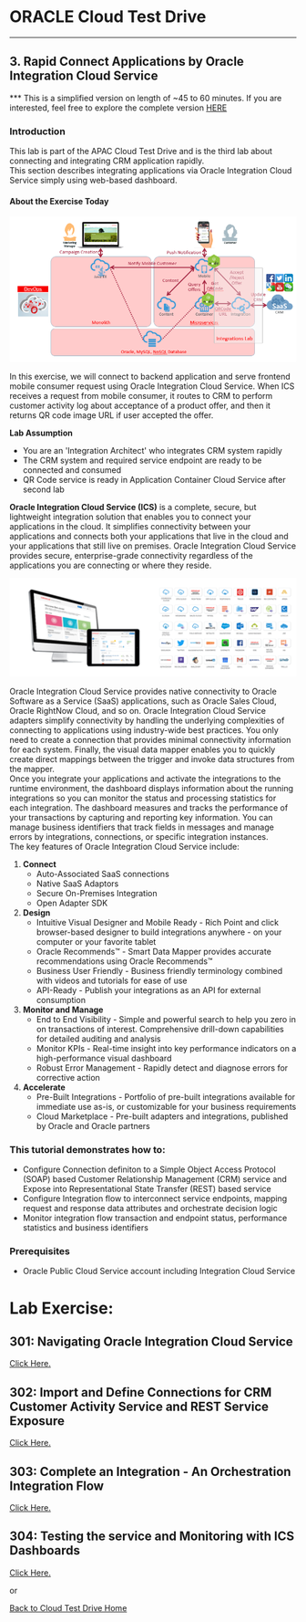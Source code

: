 # ORACLE Cloud Test Drive #
-----
## 3. Rapid Connect Applications by Oracle Integration Cloud Service ##

**\* This is a simplified version on length of ~45 to 60 minutes. If you are interested, feel free to explore the complete version [HERE](../README.md)

### Introduction ###
This lab is part of the APAC Cloud Test Drive and is the third lab about connecting and integrating CRM application rapidly.  
This section describes integrating applications via Oracle Integration Cloud Service simply using web-based dashboard.

#### About the Exercise Today ####

![](images/ics.scope.png)

In this exercise, we will connect to backend application and serve frontend mobile consumer request using Oracle Integration Cloud Service. When ICS receives a request from mobile consumer, it routes to CRM to perform customer activity log about acceptance of a product offer, and then it returns QR code image URL if user accepted the offer.

**Lab Assumption**
+ You are an 'Integration Architect' who integrates CRM system rapidly
+ The CRM system and required service endpoint are ready to be connected and consumed
+ QR Code service is ready in Application Container Cloud Service after second lab

**Oracle Integration Cloud Service (ICS)** is a complete, secure, but lightweight integration solution that enables you to connect your applications in the cloud. It simplifies connectivity between your applications and connects both your applications that live in the cloud and your applications that still live on premises. Oracle Integration Cloud Service provides secure, enterprise-grade connectivity regardless of the applications you are connecting or where they reside.

![](images/00.ics.png)

Oracle Integration Cloud Service provides native connectivity to Oracle Software as a Service (SaaS) applications, such as Oracle Sales Cloud, Oracle RightNow Cloud, and so on. Oracle Integration Cloud Service adapters simplify connectivity by handling the underlying complexities of connecting to applications using industry-wide best practices. You only need to create a connection that provides minimal connectivity information for each system. Finally, the visual data mapper enables you to quickly create direct mappings between the trigger and invoke data structures from the mapper.  
Once you integrate your applications and activate the integrations to the runtime environment, the dashboard displays information about the running integrations so you can monitor the status and processing statistics for each integration. The dashboard measures and tracks the performance of your transactions by capturing and reporting key information. You can manage business identifiers that track fields in messages and manage errors by integrations, connections, or specific integration instances.  
The key features of Oracle Integration Cloud Service include:
1. **Connect**
    - Auto-Associated SaaS connections
	- Native SaaS Adaptors
	- Secure On-Premises Integration
	- Open Adapter SDK
2. **Design**
    - Intuitive Visual Designer and Mobile Ready - Rich Point and click browser-based designer to build integrations anywhere - on your computer or your favorite tablet
    - Oracle Recommends™ - Smart Data Mapper provides accurate recommendations using Oracle Recommends™
    - Business User Friendly - Business friendly terminology combined with videos and tutorials for ease of use
    - API-Ready - Publish your integrations as an API for external consumption
3. **Monitor and Manage**
    - End to End Visibility - Simple and powerful search to help you zero in on transactions of interest. Comprehensive drill-down capabilities for detailed auditing and analysis
    - Monitor KPIs - Real-time insight into key performance indicators on a high-performance visual dashboard
    - Robust Error Management - Rapidly detect and diagnose errors for corrective action
4. **Accelerate**
    - Pre-Built Integrations - Portfolio of pre-built integrations available for immediate use as-is, or customizable for your business requirements
    - Cloud Marketplace - Pre-built adapters and integrations, published by Oracle and Oracle partners

### This tutorial demonstrates how to: ###
- Configure Connection definiton to a Simple Object Access Protocol (SOAP) based Customer Relationship Management (CRM) service and Expose into Representational State Transfer (REST) based service
- Configure Integration flow to interconnect service endpoints, mapping request and response data attributes and orchestrate decision logic
- Monitor integration flow transaction and endpoint status, performance statistics and business identifiers

### Prerequisites ###
- Oracle Public Cloud Service account including Integration Cloud Service

# Lab Exercise: #

## 301: Navigating Oracle Integration Cloud Service ##

[Click Here.](301-IntegrationsLab_s.md)

## 302: Import and Define Connections for CRM Customer Activity Service and REST Service Exposure ##

[Click Here.](302-IntegrationsLab_s.md)

## 303: Complete an Integration - An Orchestration Integration Flow ##

[Click Here.](303-IntegrationsLab_s.md)

## 304: Testing the service and Monitoring with ICS Dashboards ##

[Click Here.](304-IntegrationsLab_s.md)

or

[Back to Cloud Test Drive Home](../README.md)

